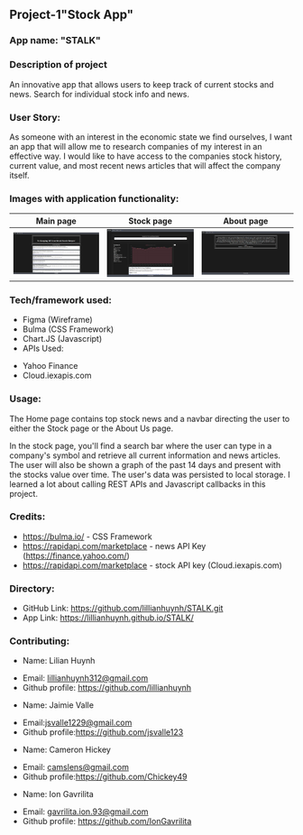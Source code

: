 ## Project-1"Stock App"
### App name: "STALK"

### Description of project
An innovative app that allows users to keep track of current stocks and news. Search for individual stock info and news.

### User Story:
As someone with an interest in the economic state we find ourselves, I want an app that will allow me to research companies of my interest
in an effective way. I would like to have access to the companies stock history, current value, and most recent news articles that will affect the company itself.
### Images with application functionality:

| Main page    | Stock page | About page|
|------------|------------|------------|
| <img src="Assets/mainpage.png" width="300"> | <img src="Assets/project-stock.png" width="300"> |<img src="Assets/aboutpage.png" width="300">|

### Tech/framework used:
* Figma (Wireframe)
* Bulma (CSS Framework)
* Chart.JS (Javascript)
* APIs Used:
- Yahoo Finance 
- Cloud.iexapis.com

### Usage:
The Home page contains top stock news and a navbar directing the user to either the Stock page or the About Us page.

In the stock page, you'll find a search bar where the user can type in a company's symbol and retrieve all current information and news articles. The user will also be shown a graph of the past 14 days and present with the stocks value over time.  The user's data was persisted to local storage.  I learned a lot about calling REST APIs and Javascript callbacks in this project.

### Credits:
* https://bulma.io/ - CSS Framework
* https://rapidapi.com/marketplace - news API Key (https://finance.yahoo.com/)
* https://rapidapi.com/marketplace - stock API key (Cloud.iexapis.com)

### Directory:
* GitHub Link: https://github.com/lillianhuynh/STALK.git
* App Link: https://lillianhuynh.github.io/STALK/

### Contributing:
* Name: Lilian Huynh
- Email: lillianhuynh312@gmail.com
- Github profile: https://github.com/lillianhuynh
* Name: Jaimie Valle
- Email:jsvalle1229@gmail.com
- Github profile:https://github.com/jsvalle123 
* Name: Cameron Hickey
- Email: camslens@gmail.com
- Github profile:https://github.com/Chickey49
* Name: Ion Gavrilita
- Email: gavrilita.ion.93@gmail.com
- Github profile: https://github.com/IonGavrilita




